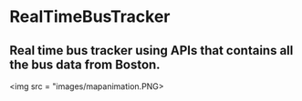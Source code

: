 # RealTimeBusTracker
## Real time bus tracker using APIs that contains all the bus data from Boston. 
<img src = "images/mapanimation.PNG>
